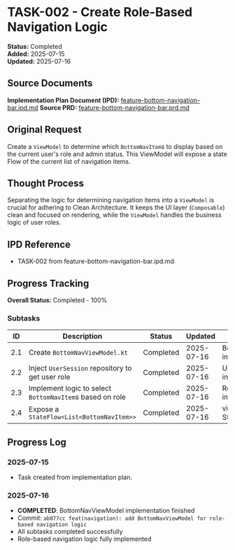 # TASK-002 - Create Role-Based Navigation Logic

**Status:** Completed  
**Added:** 2025-07-15  
**Updated:** 2025-07-16

## Source Documents
**Implementation Plan Document (IPD):** [feature-bottom-navigation-bar.ipd.md](../feature-bottom-navigation-bar.ipd.md)
**Source PRD:** [feature-bottom-navigation-bar.prd.md](../../../docs/product-requirements-documents/feature-bottom-navigation-bar.prd.md)

## Original Request
Create a `ViewModel` to determine which `BottomNavItem`s to display based on the current user's role and admin status. This ViewModel will expose a state Flow of the current list of navigation items.

## Thought Process
Separating the logic for determining navigation items into a `ViewModel` is crucial for adhering to Clean Architecture. It keeps the UI layer (`Composable`) clean and focused on rendering, while the `ViewModel` handles the business logic of user roles.

## IPD Reference
- TASK-002 from feature-bottom-navigation-bar.ipd.md

## Progress Tracking
**Overall Status:** Completed - 100%

### Subtasks
| ID | Description | Status | Updated | Notes |
|----|-------------|--------|---------|-------|
| 2.1 | Create `BottomNavViewModel.kt` | Completed | 2025-07-16 | BottomNavViewModel implemented |
| 2.2 | Inject `UserSession` repository to get user role | Completed | 2025-07-16 | UserSessionRepository injected via Hilt |
| 2.3 | Implement logic to select `BottomNavItem`s based on role | Completed | 2025-07-16 | Role-based filtering implemented |
| 2.4 | Expose a `StateFlow<List<BottomNavItem>>` | Completed | 2025-07-16 | visibleNavItems StateFlow exposed |

## Progress Log
### 2025-07-15
- Task created from implementation plan.

### 2025-07-16
- **COMPLETED**: BottomNavViewModel implementation finished
- Commit: `ab077cc feat(navigation): add BottomNavViewModel for role-based navigation logic`
- All subtasks completed successfully
- Role-based navigation logic fully implemented
